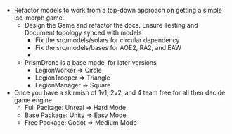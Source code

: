 - Refactor models to work from a top-down approach on getting a simple iso-morph game.
  - Design the Game and refactor the docs. Ensure Testing and Document topology synced with models
    - Fix the src/models/solars for circular dependency
    - Fix the src/models/bases for AOE2, RA2, and EAW
    - 
  - PrismDrone is a base model for later versions
    - LegionWorker => Circle
    - LegionTrooper => Triangle
    - LegionManager => Square
- Once you have a skirmish of 1v1, 2v2, and 4 team free for all then decide game engine
  - Full Package: Unreal => Hard Mode
  - Base Package: Unity => Easy Mode
  - Free Package: Godot => Medium Mode